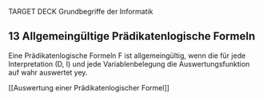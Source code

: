 TARGET DECK
Grundbegriffe der Informatik

13 Allgemeingültige Prädikatenlogische Formeln
---
Eine Prädikatenlogische Formeln F ist allgemeingültig, wenn die für jede Interpretation (D, I) und jede Variablenbelegung die Auswertungsfunktion auf wahr auswertet yey.
<!--ID: 1707235516612-->

[[Auswertung einer Prädikatenlogischer Formel]]